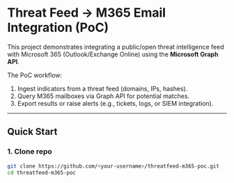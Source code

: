 # Threat Feed → M365 Email Integration (PoC)

This project demonstrates integrating a public/open threat intelligence feed with Microsoft 365 (Outlook/Exchange Online) using the **Microsoft Graph API**.

The PoC workflow:
1. Ingest indicators from a threat feed (domains, IPs, hashes).
2. Query M365 mailboxes via Graph API for potential matches.
3. Export results or raise alerts (e.g., tickets, logs, or SIEM integration).

---

## Quick Start

### 1. Clone repo
```bash
git clone https://github.com/<your-username>/threatfeed-m365-poc.git
cd threatfeed-m365-poc
